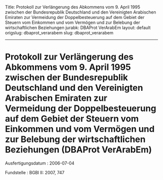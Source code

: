 Title: Protokoll zur Verlängerung des Abkommens vom 9. April 1995 zwischen der Bundesrepublik
  Deutschland und den Vereinigten Arabischen Emiraten zur Vermeidung der Doppelbesteuerung
  auf dem Gebiet der Steuern vom Einkommen und vom Vermögen und zur Belebung der wirtschaftlichen
  Beziehungen
jurabk: DBAProt VerArabEm
layout: default
origslug: dbaprot_verarabem
slug: dbaprot_verarabem

---

# Protokoll zur Verlängerung des Abkommens vom 9. April 1995 zwischen der Bundesrepublik Deutschland und den Vereinigten Arabischen Emiraten zur Vermeidung der Doppelbesteuerung auf dem Gebiet der Steuern vom Einkommen und vom Vermögen und zur Belebung der wirtschaftlichen Beziehungen (DBAProt VerArabEm)

Ausfertigungsdatum
:   2006-07-04

Fundstelle
:   BGBl II: 2007, 747

